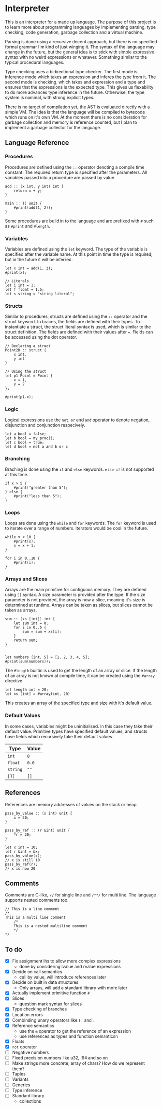 # Interpreter

This is an interpreter for a made up language. The purpose of this project is to learn more about programming languages by implementing parsing, type checking, code generation, garbage collection and a virtual machine.

Parsing is done using a recursive decent approach, but there is no specified formal grammar I'm kind of just winging it. The syntax of the language may change in the future, but the general idea is to stick with simple expressive syntax with no weird expressions or whatever. Something similar to the typical procedural languages.

Type checking uses a bidirectional type checker. The first mode is inference mode which takes an expression and inferes the type from it. The second mode is checking, which takes and expression and a type and ensures that the expressions is the expected type. This gives us flexability to do more advances type inference in the future. Otherwise, the type system is nominal, with strong explicit types.

There is no target of compilation yet, the AST is evaluated directly with a simple VM. The idea is that the language will be compiled to bytecode which runs on it's own VM. At the moment there is no consideration for garbage collection and memory is reference counted, but I plan to implement a garbage collector for the language.

## Language Reference

### Procedures

Procedures are defined using the `::` operator denoting a compile time constant. The required return type is specified after the parameters. All variables passed into a procedure are passed by value.

```
add :: (x int, y int) int {
    return x + y;
}

main :: () unit {
    #print(add(1, 2));
}
```

Some procedures are build in to the language and are prefixed with `#` such as `#print` and `#length`.

### Variables

Variables are defined using the `let` keyword. The type of the variable is specified after the variable name. At this point in time the type is required, but in the future it will be inferred.

```
let x int = add(1, 2);
#print(x);

// Literals
let i int = 1;
let f float = 1.5;
let s string = "string literal";
```

### Structs

Similar to procedures, structs are defined using the `::` operator and the struct keyword. In braces, the fields are defined with their types. To instantiate a struct, the struct literal syntax is used, which is similar to the struct definition. The fields are defined with their values after `=`. Fields can be accessed using the dot operator.

```
// Declaring a struct
Point2D :: struct {
    x int,
    y int
}

// Using the struct
let p1 Point = Point {
    x = 1,
    y = 2
};

#print(p1.x);
```

### Logic

Logical expressions use the `not`, `or` and `and` operator to denote negation, disjunction and conjunction respecively.

```
let a bool = false;
let b bool = my_proc();
let c bool = true;
let d bool = not a and b or c
```

### Branching

Braching is done using the `if` and `else` keywords. `else if` is not supported at this time.

```
if x > 5 {
    #print("greater than 5");
} else {
    #print("less than 5");
}

```

### Loops

Loops are done using the `while` and `for` keywords. The `for` keyword is used to iterate over a range of numbers. Iterators would be cool in the future.

```
while x < 10 {
    #print(x);
    x = x + 1;
}

for i in 0..10 {
    #print(i);
}
```

### Arrays and Slices

Arrays are the main primitive for contiguous memory. They are defined using `[]` syntax. A size parameter is provided after the type. If the size parameter is not provided, the array is now a slice, meaning it's size is determined at runtime. Arrays can be taken as slices, but slices cannot be taken as arrays.

```
sum :: (xs [int]) int {
    let sum int = 0;
    for i in 0..5 {
        sum = sum + xs[i];
    }
    return sum;
}


let numbers [int, 5] = [1, 2, 3, 4, 5];
#print(sum(numbers));
```

The `#length` builtin is used to get the length of an array or slice. If the length of an array is not known at compile time, it can be created using the `#array` directive.

```
let length int = 20;
let xs [int] = #array(int, 20)
```

This creates an array of the specified type and size with it's default value.

### Default Values

In some cases, variables might be uninitialised. In this case they take their default value. Primitive types have specified default values, and structs have fields which recursively take their default values.

| Type | Value |
| --- | ---
| `int` | `0` |
| `float` | `0.0` |
| `string` | `""` |
| `[T]` | `[]` |

## References

References are memory addresses of values on the stack or heap.

```
pass_by_value :: (x int) unit {
    x = 20;
}

pass_by_ref :: (r &int) unit {
    *r = 20;
}

let x int = 10;
let r &int = &x;
pass_by_value(x);
// x is still 10
pass_by_ref(r);
// x is now 20
```

## Comments
Comments are C-like, `//` for single line and `/**/` for multi line. The language supports nested comments too.

```
// This is a line comment
/*
This is a multi line comment
    /*
    This is a nested multiline comment
    */
*/
```

## To do

- [x] Fix assignment lhs to allow more complex expressions
    - done by considering lvalue and rvalue expressions
- [x] Decide on call semantics
    - call by value, will introduce references later
- [x] Decide on built in data structures
    - Only arrays, will add a standard library with more later
- [x] Actually implement primitive function `#`
- [x] Slices
    - question mark syntax for slices
- [x] Type checking of branches
- [x] Location errors
- [x] Combinding unary operators like `[]` and `.`
- [x] Reference semantics
  - use the `&` operator to get the reference of an expression
  - use references as types and function semanticsn
- [x] Floats
- [x] `not` operator
- [ ] Negative numbers
- [ ] Fixed precision numbers like u32, i64 and so on
- [ ] Make strings more concrete, array of chars? How do we represent them?
- [ ] Tuples
- [ ] Variants
- [ ] Generics
- [ ] Type inference
- [ ] Standard library
  - collections
